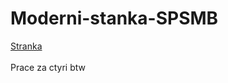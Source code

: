 # Moderni-stanka-SPSMB

[Stranka](https://ondrejfilip1.github.io/Moderni-stanka-SPSMB/)<br><br>
Prace za ctyri btw
